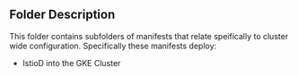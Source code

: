 ## Folder Description

This folder contains subfolders of manifests that relate speifically to cluster wide configuration. 
Specifically these manifests deploy: 

- IstioD into the GKE Cluster
